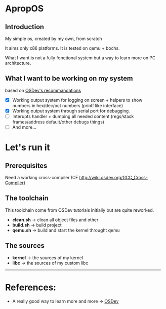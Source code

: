 # ApropOS
## Introduction 

My simple os, created by my own, from scratch

It aims only x86 platforms. It is tested on qemu + bochs.

What I want is not a fully fonctional system but a way to learn more on PC architecture. 

## What I want to be working on my system

based on [OSDev's recommandations](http://wiki.osdev.org/What_order_should_I_make_things_in)

- [x] Working output system for logging on screen + helpers to show numbers in hex/dec/oct numbers (printf like interface)
- [x] Working output system through serial port for debugging.
- [ ] Interupts handler + dumping all needed content (regs/stack frames/address default/other debugs things)
- [ ] And more...

# Let's run it
## Prerequisites

Need a working cross-compiler (CF http://wiki.osdev.org/GCC_Cross-Compiler)

## The toolchain

This toolchain come from OSDev tutorials initially but are quite reworked.

- **clean.sh** -> clean all object files and other
- **build.sh** -> build project
- **qemu.sh** -> build and start the kernel throught qemu

## The sources

- **kernel** -> the sources of my kernel
- **libc** -> the sources of my custom libc

---------------
# References:
- A really good way to learn more and more -> [OSDev](http://wiki.osdev.org/)
